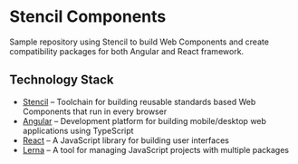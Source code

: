 # Stencil Components

Sample repository using Stencil to build Web Components and create compatibility packages for both Angular and React framework.

## Technology Stack

- [Stencil](https://stenciljs.com/) – Toolchain for building reusable standards based Web Components that run in every browser
- [Angular](https://angular.io/) – Development platform for building mobile/desktop web applications using TypeScript
- [React](https://reactjs.org/) – A JavaScript library for building user interfaces
- [Lerna](https://lerna.js.org/) – A tool for managing JavaScript projects with multiple packages
